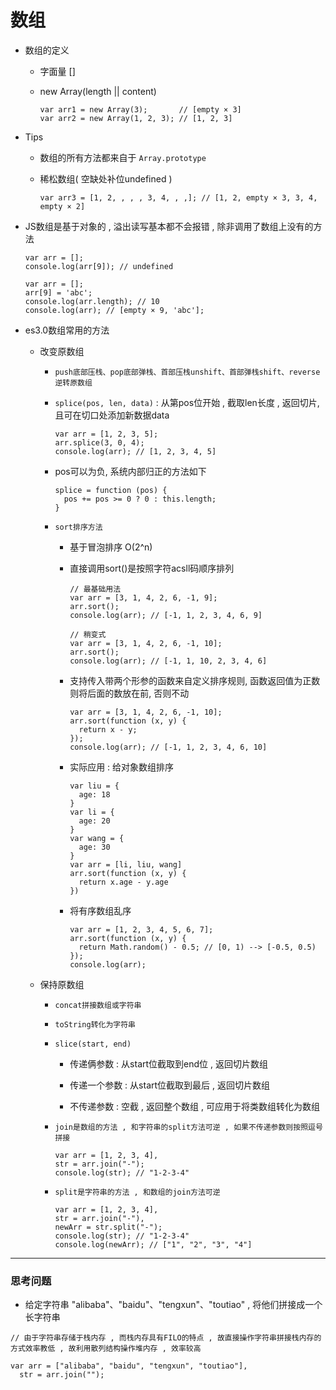 # 数组

- 数组的定义

  - 字面量 []

  - new Array(length || content)

    ```
    var arr1 = new Array(3);       // [empty × 3]
    var arr2 = new Array(1, 2, 3); // [1, 2, 3]
    ```

- Tips

  - 数组的所有方法都来自于 ```Array.prototype```

  - 稀松数组( 空缺处补位undefined )

    ```
    var arr3 = [1, 2, , , , 3, 4, , ,]; // [1, 2, empty × 3, 3, 4, empty × 2]
    ```

- JS数组是基于对象的 , 溢出读写基本都不会报错 , 除非调用了数组上没有的方法

  ```
  var arr = [];
  console.log(arr[9]); // undefined
  ```

  ```
  var arr = [];
  arr[9] = 'abc';
  console.log(arr.length); // 10
  console.log(arr); // [empty × 9, 'abc'];
  ```

- es3.0数组常用的方法

  - 改变原数组

    - ```push底部压栈、pop底部弹栈、首部压栈unshift、首部弹栈shift、reverse逆转原数组```

    - ```splice(pos, len, data)``` : 从第pos位开始 , 截取len长度 , 返回切片, 且可在切口处添加新数据data

      ```
      var arr = [1, 2, 3, 5];
      arr.splice(3, 0, 4);
      console.log(arr); // [1, 2, 3, 4, 5]
      ```

    - pos可以为负, 系统内部归正的方法如下

      ```
      splice = function (pos) {
        pos += pos >= 0 ? 0 : this.length;
      }
      ```

    - ```sort排序方法```

      - 基于冒泡排序 O(2^n)

      - 直接调用sort()是按照字符acsll码顺序排列

        ```
        // 最基础用法
        var arr = [3, 1, 4, 2, 6, -1, 9];
        arr.sort();
        console.log(arr); // [-1, 1, 2, 3, 4, 6, 9]

        // 稍变式
        var arr = [3, 1, 4, 2, 6, -1, 10];
        arr.sort();
        console.log(arr); // [-1, 1, 10, 2, 3, 4, 6]
        ```

      - 支持传入带两个形参的函数来自定义排序规则, 函数返回值为正数则将后面的数放在前, 否则不动

        ```
        var arr = [3, 1, 4, 2, 6, -1, 10];
        arr.sort(function (x, y) {
          return x - y;
        });
        console.log(arr); // [-1, 1, 2, 3, 4, 6, 10]
        ```

      - 实际应用 : 给对象数组排序

        ```
        var liu = {
          age: 18
        }
        var li = {
          age: 20
        }
        var wang = {
          age: 30
        }
        var arr = [li, liu, wang]
        arr.sort(function (x, y) {
          return x.age - y.age
        })
        ```

      - 将有序数组乱序

        ```
        var arr = [1, 2, 3, 4, 5, 6, 7];
        arr.sort(function (x, y) {
          return Math.random() - 0.5; // [0, 1) --> [-0.5, 0.5)
        });
        console.log(arr);
        ```

  - 保持原数组

    - ```concat拼接数组或字符串```

    - ```toString转化为字符串```

    - ```slice(start, end)```
    
      - 传递俩参数 : 从start位截取到end位 , 返回切片数组

      - 传递一个参数 : 从start位截取到最后 , 返回切片数组

      - 不传递参数 : 空截 , 返回整个数组 , 可应用于将类数组转化为数组

    - ```join是数组的方法 , 和字符串的split方法可逆 , 如果不传递参数则按照逗号拼接```

      ```
      var arr = [1, 2, 3, 4],
      str = arr.join("-");
      console.log(str); // "1-2-3-4"
      ```

    - ```split是字符串的方法 , 和数组的join方法可逆```

      ```
      var arr = [1, 2, 3, 4],
      str = arr.join("-"),
      newArr = str.split("-");
      console.log(str); // "1-2-3-4"
      console.log(newArr); // ["1", "2", "3", "4"]
      ```

-------------------------------------------------------------

### 思考问题

- 给定字符串 "alibaba"、"baidu"、"tengxun"、"toutiao" , 将他们拼接成一个长字符串

```
// 由于字符串存储于栈内存 , 而栈内存具有FILO的特点 , 故直接操作字符串拼接栈内存的方式效率教低 , 故利用散列结构操作堆内存 , 效率较高

var arr = ["alibaba", "baidu", "tengxun", "toutiao"],
  str = arr.join("");
```
